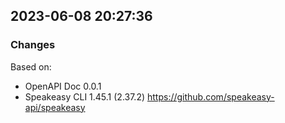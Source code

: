 

## 2023-06-08 20:27:36
### Changes
Based on:
- OpenAPI Doc 0.0.1 
- Speakeasy CLI 1.45.1 (2.37.2) https://github.com/speakeasy-api/speakeasy
